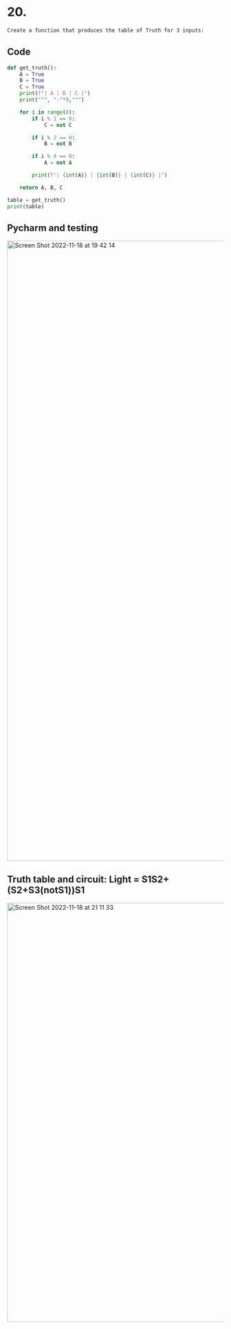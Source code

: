# 20. 
```diff
Create a function that produces the table of Truth for 3 inputs:
```

## Code
```.py
def get_truth():
    A = True
    B = True
    C = True
    print(f"| A | B | C |")
    print("°", "-"*9,"°")

    for i in range(8):
        if i % 1 == 0:
            C = not C

        if i % 2 == 0:
            B = not B

        if i % 4 == 0:
            A = not A

        print(f"| {int(A)} | {int(B)} | {int(C)} |")

    return A, B, C

table = get_truth()
print(table)
```

## Pycharm and testing

<img width="1440" alt="Screen Shot 2022-11-18 at 19 42 14" src="https://user-images.githubusercontent.com/111941990/202686168-08bcbb60-a154-4997-bb89-e07ebbf41a0d.png">

## Truth table and circuit: Light = S1S2+(S2+S3(notS1))S1 

<img width="973" alt="Screen Shot 2022-11-18 at 21 11 33" src="https://user-images.githubusercontent.com/111941990/202702417-7585f7df-a411-430a-bda0-281411029269.png">

